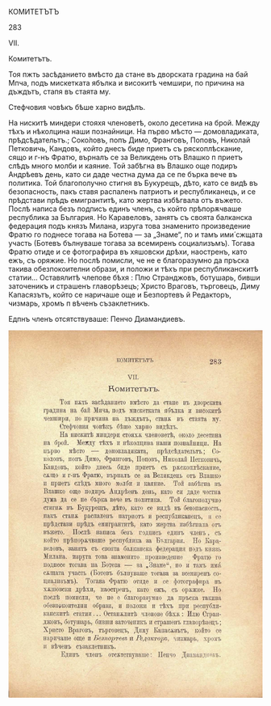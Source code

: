 ﻿КОМИТЕТЪТЪ

283

VII.

Комитетътъ.

Тоя пжть засѣданието вмѣсто да стане въ дворската градина на бай Мпча, подъ мискетката ябълка и високитѣ чемшири, по причина на дъждътъ, стапя въ стаята му.

Стефчовия човѣкъ бѣше харно видѣлъ.

На нискитѣ миндери стояхя членоветѣ, около десетина на брой. Между тѣхъ и нѣколцина наши познайници. На първо мѣсто — домовладиката, прѣдсѣдательтъ.; Соко́ловъ, попъ Димо, Франговъ, Поповъ, Николай Петковичь, Кандовъ, който днесъ биде приетъ съ ряскоплѣскание, сящо и г-нъ Фратю, върналъ се за Великдень отъ Влашко п приетъ слѣдъ много молби и каяние. Той забѣгна въ Влашко още подиръ Андрѣевъ день, като си даде честна дума да се пе бърка вече въ политика. Той благополучно стигня въ Букурещъ, дѣто, като се видѣ въ безопасность, пакъ ставя распаленъ патриотъ и республиканецъ, и се прѣдстави прѣдъ емигрантитѣ, като жертва избѣгвала отъ въжето. Послѣ написа безъ подписъ единъ членъ, съ който прѣпорѫчваше республика за България. Но Каравеловъ, занятъ съ своята балканска федерация подъ князъ Милана, изруга това знаменито произведение Фратю го поднесе тогава на Ботева — за „Знаме“, по и тамъ ими́ сжщата участь (Ботевъ бълнуваше тогава за всемиренъ социализъмъ). Тогава Фратю отиде и се фотографира въ хяшовски дрѣхи, наостренъ, като ежъ, съ оряжие. Но послѣ помисли, че не е благоразумно да пръска такива обезпокоителни образи, и положи и тѣхъ при республиканскитѣ статии... Оставялитѣ члепове бѣхя : Плю Странджовъ, ботушарь, бивши заточеникъ и страшенъ главорѣзецъ; Христо Враговъ, търговецъ, Диму Капасязътъ, който се наричаше още и Безпортевъ й Редакторъ, чизмарь, хромъ п вѣченъ съзаклетникъ.

Едпнъ членъ отсятствуваше: Пенчо Диамандиевъ.

![original](images/320.jpg)

